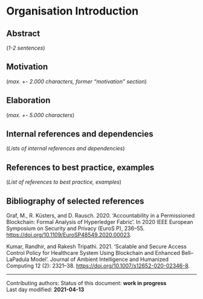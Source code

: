# Organisation Introduction

## Abstract

(*1-2 sentences*)
    
## Motivation

(*max. +- 2.000 characters, former “motivation” section*) 
    
## Elaboration

(*max. +- 5.000 characters*)
    
## Internal references and dependencies

(*Lists of internal references and dependencies*)  
    
## References to best practice, examples  

(*List of references to best practice, examples*)  
	
## Bibliography of selected references

Graf, M., R. Küsters, and D. Rausch. 2020. ‘Accountability in a Permissioned Blockchain: Formal Analysis of Hyperledger Fabric’. In 2020 IEEE European Symposium on Security and Privacy (EuroS P), 236–55. https://doi.org/10.1109/EuroSP48549.2020.00023.

Kumar, Randhir, and Rakesh Tripathi. 2021. ‘Scalable and Secure Access Control Policy for Healthcare System Using Blockchain and Enhanced Bell–LaPadula Model’. Journal of Ambient Intelligence and Humanized Computing 12 (2): 2321–38. https://doi.org/10.1007/s12652-020-02346-8.
   

________

Contributing authors: 
Status of this document: **work in progress**  
Last day modified: **2021-04-13**